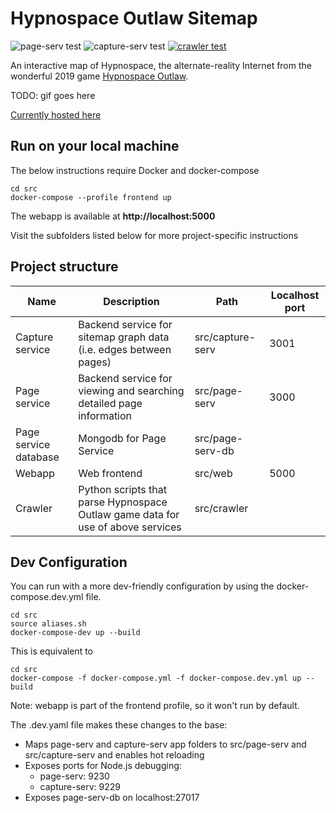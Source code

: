 # Hypnospace Outlaw Sitemap

![page-serv test](https://github.com/gbarkway/hypnospace-sitemap/workflows/page-serv%20test/badge.svg)
![capture-serv test](https://github.com/gbarkway/hypnospace-sitemap/workflows/capture-serv%20test/badge.svg)
[![crawler test](https://github.com/gbarkway/hypnospace-sitemap/actions/workflows/crawler-test.yml/badge.svg)](https://github.com/gbarkway/hypnospace-sitemap/actions/workflows/crawler-test.yml)


An interactive map of Hypnospace, the alternate-reality Internet from the wonderful 2019 game [Hypnospace Outlaw](http://www.hypnospace.net/).

TODO: gif goes here

[Currently hosted here](https://hypnospacemap.ca)

## Run on your local machine

The below instructions require Docker and docker-compose

```
cd src
docker-compose --profile frontend up
```

The webapp is available at **http://localhost:5000**


Visit the subfolders listed below for more project-specific instructions

## Project structure

| Name  | Description   | Path | Localhost port |
| ------- |---------------|------| ----- |
| Capture service | Backend service for sitemap graph data (i.e. edges between pages) | src/capture-serv | 3001 |
| Page service | Backend service for viewing and searching detailed page information | src/page-serv | 3000 |
| Page service database | Mongodb for Page Service | src/page-serv-db |
| Webapp | Web frontend | src/web | 5000
| Crawler | Python scripts that parse Hypnospace Outlaw game data for use of above services | src/crawler |

## Dev Configuration

You can run with a more dev-friendly configuration by using the docker-compose.dev.yml file.

```
cd src
source aliases.sh
docker-compose-dev up --build
```

This is equivalent to
```
cd src
docker-compose -f docker-compose.yml -f docker-compose.dev.yml up --build
```

Note: webapp is part of the frontend profile, so it won't run by default.

The .dev.yaml file makes these changes to the base:

- Maps page-serv and capture-serv app folders to src/page-serv and src/capture-serv and enables hot reloading
- Exposes ports for Node.js debugging:
    - page-serv: 9230
    - capture-serv: 9229
- Exposes page-serv-db on localhost:27017
